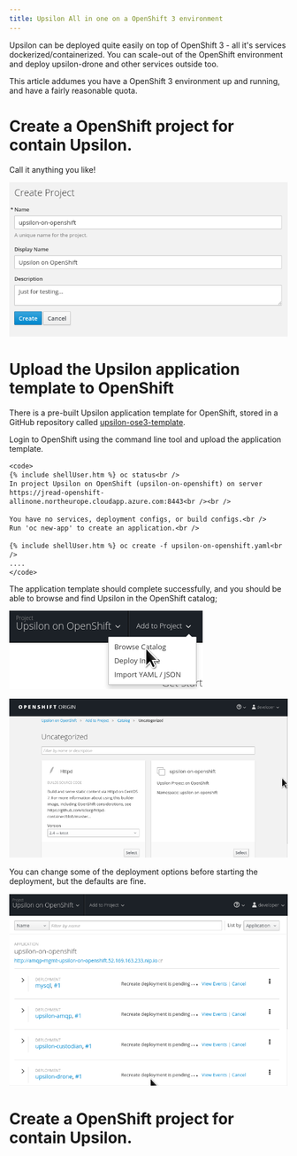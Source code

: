 ```yaml
---
title: Upsilon All in one on a OpenShift 3 environment
---
```


Upsilon can be deployed quite easily on top of OpenShift 3 - all it's services 
dockerized/containerized. You can scale-out of the OpenShift environment and deploy
upsilon-drone and other services outside too. 

This article addumes you have a OpenShift 3 environment up and running, and
have a fairly reasonable quota. 

# Create a OpenShift project for contain Upsilon. 

Call it anything you like!

![create project](resources/images/articles/upsilon-on-openshift-create-project.png)

# Upload the Upsilon application template to OpenShift

There is a pre-built Upsilon application template for OpenShift, stored in a
GitHub repository called [upsilon-ose3-template](https://github.com/upsilonproject/upsilon-ose3-template).

<div>
Login to OpenShift using the command line tool and upload the application
template. 

	<code>
	{% include shellUser.htm %} oc status<br />
	In project Upsilon on OpenShift (upsilon-on-openshift) on server https://jread-openshift-allinone.northeurope.cloudapp.azure.com:8443<br /><br />

	You have no services, deployment configs, or build configs.<br />
	Run 'oc new-app' to create an application.<br />

	{% include shellUser.htm %} oc create -f upsilon-on-openshift.yaml<br />
	....
	</code>
</div>

The application template should complete successfully, and you should be able
to browse and find Upsilon in the OpenShift catalog;

![add to project](resources/images/articles/upsilon-on-openshift-add-to-project.png)

![deploy from catalog](resources/images/articles/upsilon-on-openshift-deploy-from-catalog.png)

You can change some of the deployment options before starting the deployment,
but the defaults are fine.

![deployment starting](resources/images/articles/upsilon-on-openshift-deploymentStarting.png)

# Create a OpenShift project for contain Upsilon. 


